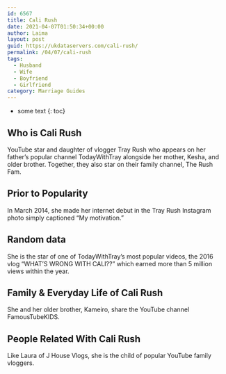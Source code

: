 ```yaml
---
id: 6567
title: Cali Rush
date: 2021-04-07T01:50:34+00:00
author: Laima
layout: post
guid: https://ukdataservers.com/cali-rush/
permalink: /04/07/cali-rush
tags:
  - Husband
  - Wife
  - Boyfriend
  - Girlfriend
category: Marriage Guides
---
```


* some text
{: toc}


## Who is Cali Rush
                  
                  
                  
YouTube star and daughter of vlogger Tray Rush who appears on her father&#8217;s popular channel TodayWithTray alongside her mother, Kesha, and older brother. Together, they also star on their family channel, The Rush Fam. 
                  
              
            
              
            
                
                
                
## Prior to Popularity
                  
                  
                  
In March 2014, she made her internet debut in the Tray Rush Instagram photo simply captioned &#8220;My motivation.&#8221;
                  
              
            
              
            
                
                
                
## Random data
                  
                  
                  
She is the star of one of TodayWithTray&#8217;s most popular videos, the 2016 vlog &#8220;WHAT&#8217;S WRONG WITH CALI??&#8221; which earned more than 5 million views within the year.
                  
              
            
              
            
                
                
                
## Family & Everyday Life of Cali Rush
                  
                  
                  
She and her older brother, Kameiro, share the YouTube channel FamousTubeKIDS.
                  
              
            
              
            
                
                
                
## People Related With Cali Rush
                  
                  
                  
Like Laura of J House Vlogs, she is the child of popular YouTube family vloggers.
                  
              
            
              
            
                
              
            
              
              
            
            
              
            
          
          
          
